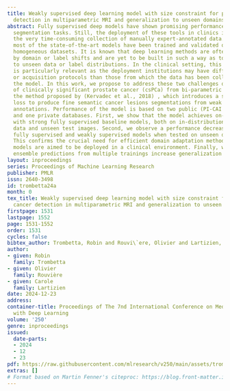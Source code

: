 ```yaml
---
title: Weakly supervised deep learning model with size constraint for prostate cancer
  detection in multiparametric MRI and generalization to unseen domains
abstract: Fully supervised deep models have shown promising performance for many medical
  segmentation tasks. Still, the deployment of these tools in clinics is limited by
  the very time-consuming collection of manually expert-annotated data. Moreover,
  most of the state-of-the-art models have been trained and validated on moderately
  homogeneous datasets. It is known that deep learning methods are often greatly degraded
  by domain or label shifts and are yet to be built in such a way as to be robust
  to unseen data or label distributions. In the clinical setting, this problematic
  is particularly relevant as the deployment institutions may have different scanners
  or acquisition protocols than those from which the data has been collected to train
  the model. In this work, we propose to address these two challenges on the detection
  of clinically significant prostate cancer (csPCa) from bi-parametric MRI. We evaluate
  the method proposed by (Kervadec et al., 2018) , which introduces a size constaint
  loss to produce fine semantic cancer lesions segmentations from weak circle scribbles
  annotations. Performance of the model is based on two public (PI-CAI and Prostate158)
  and one private databases. First, we show that the model achieves on-par performance
  with strong fully supervised baseline models, both on in-distribution validation
  data and unseen test images. Second, we observe a performance decrease for both
  fully supervised and weakly supervised models when tested on unseen data domains.
  This confirms the crucial need for efficient domain adaptation methods if deep learning
  models are aimed to be deployed in a clinical environment. Finally, we show that
  ensemble predictions from multiple trainings increase generalization performance.
layout: inproceedings
series: Proceedings of Machine Learning Research
publisher: PMLR
issn: 2640-3498
id: trombetta24a
month: 0
tex_title: Weakly supervised deep learning model with size constraint for prostate
  cancer detection in multiparametric MRI and generalization to unseen domains
firstpage: 1531
lastpage: 1552
page: 1531-1552
order: 1531
cycles: false
bibtex_author: Trombetta, Robin and Rouvi\`ere, Olivier and Lartizien, Carole
author:
- given: Robin
  family: Trombetta
- given: Olivier
  family: Rouvière
- given: Carole
  family: Lartizien
date: 2024-12-23
address:
container-title: Proceedings of The 7nd International Conference on Medical Imaging
  with Deep Learning
volume: '250'
genre: inproceedings
issued:
  date-parts:
  - 2024
  - 12
  - 23
pdf: https://raw.githubusercontent.com/mlresearch/v250/main/assets/trombetta24a/trombetta24a.pdf
extras: []
# Format based on Martin Fenner's citeproc: https://blog.front-matter.io/posts/citeproc-yaml-for-bibliographies/
---
```

